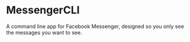 # MessengerCLI
A command line app for Facebook Messenger, designed so you only see the messages you want to see.
